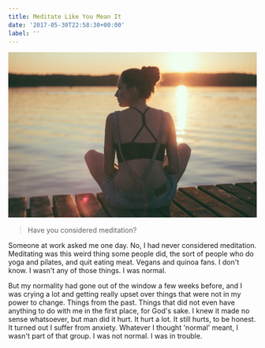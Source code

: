 ```yaml
---
title: Meditate Like You Mean It
date: '2017-05-30T22:58:30+00:00'
label: ''
---
```

![](/uploads/2017/05/30/freestocks-org-143429.jpg)

>Have you considered meditation?

Someone at work asked me one day. No, I had never considered meditation. Meditating was this weird thing some people did, the sort of people who do yoga and pilates, and quit eating meat. Vegans and quinoa fans. I don't know. I wasn't any of those things. I was normal.

But my normality had gone out of the window a few weeks before, and I was crying a lot and getting really upset over things that were not in my power to change. Things from the past. Things that did not even have anything to do with me in the first place, for God's sake. I knew it made no sense whatsoever, but man did it hurt. It hurt a lot. It still hurts, to be honest. It turned out I suffer from anxiety. Whatever I thought 'normal' meant, I wasn't part of that group. I was not normal. I was in trouble.

